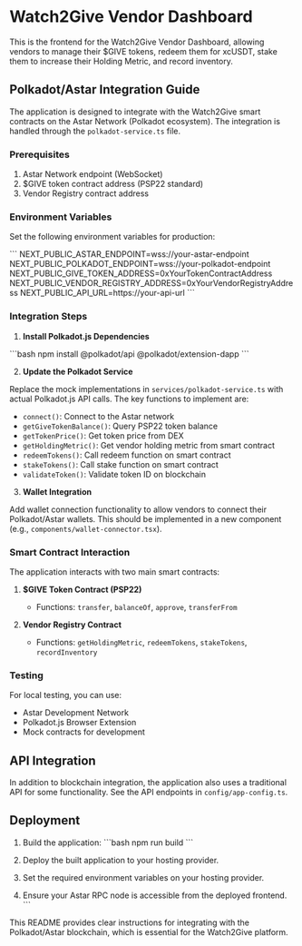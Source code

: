 # Watch2Give Vendor Dashboard

This is the frontend for the Watch2Give Vendor Dashboard, allowing vendors to manage their $GIVE tokens, redeem them for xcUSDT, stake them to increase their Holding Metric, and record inventory.

## Polkadot/Astar Integration Guide

The application is designed to integrate with the Watch2Give smart contracts on the Astar Network (Polkadot ecosystem). The integration is handled through the `polkadot-service.ts` file.

### Prerequisites

1. Astar Network endpoint (WebSocket)
2. $GIVE token contract address (PSP22 standard)
3. Vendor Registry contract address

### Environment Variables

Set the following environment variables for production:

\`\`\`
NEXT_PUBLIC_ASTAR_ENDPOINT=wss://your-astar-endpoint
NEXT_PUBLIC_POLKADOT_ENDPOINT=wss://your-polkadot-endpoint
NEXT_PUBLIC_GIVE_TOKEN_ADDRESS=0xYourTokenContractAddress
NEXT_PUBLIC_VENDOR_REGISTRY_ADDRESS=0xYourVendorRegistryAddress
NEXT_PUBLIC_API_URL=https://your-api-url
\`\`\`

### Integration Steps

1. **Install Polkadot.js Dependencies**

\`\`\`bash
npm install @polkadot/api @polkadot/extension-dapp
\`\`\`

2. **Update the Polkadot Service**

Replace the mock implementations in `services/polkadot-service.ts` with actual Polkadot.js API calls. The key functions to implement are:

- `connect()`: Connect to the Astar network
- `getGiveTokenBalance()`: Query PSP22 token balance
- `getTokenPrice()`: Get token price from DEX
- `getHoldingMetric()`: Get vendor holding metric from smart contract
- `redeemTokens()`: Call redeem function on smart contract
- `stakeTokens()`: Call stake function on smart contract
- `validateToken()`: Validate token ID on blockchain

3. **Wallet Integration**

Add wallet connection functionality to allow vendors to connect their Polkadot/Astar wallets. This should be implemented in a new component (e.g., `components/wallet-connector.tsx`).

### Smart Contract Interaction

The application interacts with two main smart contracts:

1. **$GIVE Token Contract (PSP22)**
   - Functions: `transfer`, `balanceOf`, `approve`, `transferFrom`

2. **Vendor Registry Contract**
   - Functions: `getHoldingMetric`, `redeemTokens`, `stakeTokens`, `recordInventory`

### Testing

For local testing, you can use:

- Astar Development Network
- Polkadot.js Browser Extension
- Mock contracts for development

## API Integration

In addition to blockchain integration, the application also uses a traditional API for some functionality. See the API endpoints in `config/app-config.ts`.

## Deployment

1. Build the application:
\`\`\`bash
npm run build
\`\`\`

2. Deploy the built application to your hosting provider.

3. Set the required environment variables on your hosting provider.

4. Ensure your Astar RPC node is accessible from the deployed frontend.
\`\`\`

This README provides clear instructions for integrating with the Polkadot/Astar blockchain, which is essential for the Watch2Give platform.
